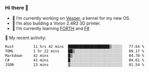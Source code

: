 ### Hi there 👋

<!--
**berkus/berkus** is a ✨ _special_ ✨ repository because its `README.md` (this file) appears on your GitHub profile.

Here are some ideas to get you started:

- 🔭 I’m currently working on ...
- 🌱 I’m currently learning ...
- 👯 I’m looking to collaborate on ...
- 🤔 I’m looking for help with ...
- 💬 Ask me about ...
- 📫 How to reach me: ...
- 😄 Pronouns: ...
- ⚡ Fun fact: ...
-->

- 🔭 I’m currently working on [Vesper](https://github.com/metta-systems/vesper), a kernel for my new OS.
- 🔭 I’m also building a Voron 2.4R2 3D printer.
- 🌱 I’m currently learning [FORTH](http://forth.com/starting-forth/) and [F#](https://fsharpforfunandprofit.com/)

💼 My recent activity:

<!--START_SECTION:waka-->

```txt
Rust         11 hrs 42 mins  ███████████████████▒░░░░░   77.64 %
TOML         1 hr 22 mins    ██▒░░░░░░░░░░░░░░░░░░░░░░   09.17 %
Markdown     42 mins         █▒░░░░░░░░░░░░░░░░░░░░░░░   04.70 %
C#           41 mins         █░░░░░░░░░░░░░░░░░░░░░░░░   04.61 %
JSON         13 mins         ▒░░░░░░░░░░░░░░░░░░░░░░░░   01.54 %
```

<!--END_SECTION:waka-->
